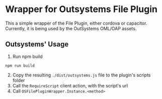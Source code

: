 # Wrapper for Outsystems File Plugin

This a simple wrapper of the File Plugin, either cordova or capacitor. Currently, it is being used by the OutSystems OML/OAP assets.


## Outsystems' Usage
1. Run npm build
```console
npm run build
```
2. Copy the resulting `./dist/outsystems.js` file to the plugin's scripts folder
3. Call the `RequireScript` client action, with the script's url
4. Call `OSFilePluginWrapper.Instance.<method>` 